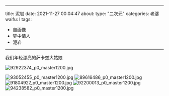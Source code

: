 
---
title: 泥岩
date: 2021-11-27 00:04:47
about: 
type: "二次元"
categories: 老婆
waifu: l
tags:    
   - 自画像
   - 梦中情人
   - 泥岩
---

我们年轻漂亮的萨卡兹大姑娘

![92922374_p0_master1200.jpg](https://tva1.sinaimg.cn/large/005Q1GhGly1gwszviprxtj30ls0xctka.jpg)

![93052455_p0_master1200.jpg](https://tva1.sinaimg.cn/large/005Q1GhGly1gwszw3fms3j30p00xcthz.jpg)
![89616486_p0_master1200.jpg](https://tva1.sinaimg.cn/large/005Q1GhGly1gwt01s9q81j30xc0gon4v.jpg)
![91804927_p0_master1200.jpg](https://tva1.sinaimg.cn/large/005Q1GhGly1gwt01s0d1xj30li0xc44b.jpg)
![92200013_p0_master1200.jpg](https://tva1.sinaimg.cn/large/005Q1GhGly1gwt01rxcnlj30ol0xcn82.jpg)
![94238582_p0_master1200.jpg](https://tva1.sinaimg.cn/large/005Q1GhGly1gwt01s2pdij30nx0xc10a.jpg)